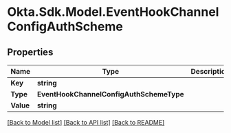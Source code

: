 # Okta.Sdk.Model.EventHookChannelConfigAuthScheme

## Properties

Name | Type | Description | Notes
------------ | ------------- | ------------- | -------------
**Key** | **string** |  | [optional] 
**Type** | **EventHookChannelConfigAuthSchemeType** |  | [optional] 
**Value** | **string** |  | [optional] 

[[Back to Model list]](../README.md#documentation-for-models) [[Back to API list]](../README.md#documentation-for-api-endpoints) [[Back to README]](../README.md)

